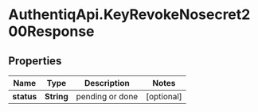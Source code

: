 # AuthentiqApi.KeyRevokeNosecret200Response

## Properties

Name | Type | Description | Notes
------------ | ------------- | ------------- | -------------
**status** | **String** | pending or done | [optional] 


